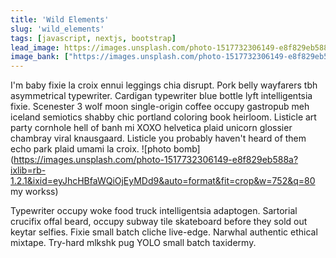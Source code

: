 ```yaml
---
title: 'Wild Elements'
slug: 'wild_elements'
tags: [javascript, nextjs, bootstrap]
lead_image: https://images.unsplash.com/photo-1517732306149-e8f829eb588a?ixlib=rb-1.2.1&ixid=eyJhcHBfaWQiOjEyMDd9&auto=format&fit=crop&w=752&q=80
image_bank: ["https://images.unsplash.com/photo-1517732306149-e8f829eb588a?ixlib=rb-1.2.1&ixid=eyJhcHBfaWQiOjEyMDd9&auto=format&fit=crop&w=752&q=80", "https://images.unsplash.com/photo-1517732306149-e8f829eb588a?ixlib=rb-1.2.1&ixid=eyJhcHBfaWQiOjEyMDd9&auto=format&fit=crop&w=752&q=80", "https://images.unsplash.com/photo-1517732306149-e8f829eb588a?ixlib=rb-1.2.1&ixid=eyJhcHBfaWQiOjEyMDd9&auto=format&fit=crop&w=752&q=80"]
---
```

I'm baby fixie la croix ennui leggings chia disrupt. Pork belly wayfarers tbh asymmetrical typewriter. Cardigan typewriter blue bottle lyft intelligentsia fixie. Scenester 3 wolf moon single-origin coffee occupy gastropub meh iceland semiotics shabby chic portland coloring book heirloom. Listicle art party cornhole hell of banh mi XOXO helvetica plaid unicorn glossier chambray viral knausgaard. Listicle you probably haven't heard of them echo park plaid umami la croix.
![photo bomb](https://images.unsplash.com/photo-1517732306149-e8f829eb588a?ixlib=rb-1.2.1&ixid=eyJhcHBfaWQiOjEyMDd9&auto=format&fit=crop&w=752&q=80 my workss)

Typewriter occupy woke food truck intelligentsia adaptogen. Sartorial crucifix offal beard, occupy subway tile skateboard before they sold out keytar selfies. Fixie small batch cliche live-edge. Narwhal authentic ethical mixtape. Try-hard mlkshk pug YOLO small batch taxidermy.
